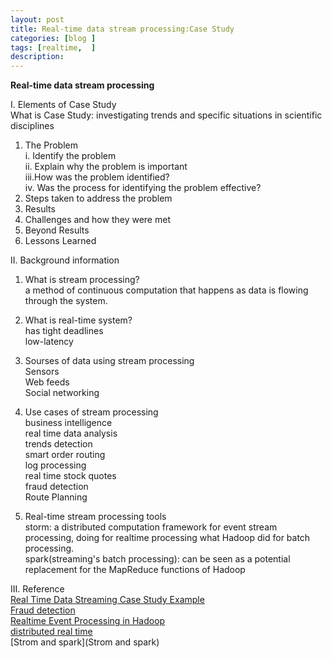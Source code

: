 ```yaml
---
layout: post
title: Real-time data stream processing:Case Study
categories: [blog ]
tags: [realtime,  ]
description: 
---
```


**Real-time data stream processing**

I. Elements of Case Study  
What is Case Study: investigating trends and specific situations in scientific disciplines  
1. The Problem  
	i.  Identify the problem  
	ii. Explain why the problem is important  
	iii.How was the problem identified?  
	iv. Was the process for identifying the problem effective?  
2. Steps taken to address the problem  
3. Results  
4. Challenges and how they were met  
5. Beyond Results  
6. Lessons Learned  

II. Background information  

1. What is stream processing?  
   a method of continuous computation that happens as data is flowing through the system.  

2. What is real-time system?  
   has tight deadlines  
   low-latency  

3. Sourses of data using stream processing  
   Sensors  
   Web feeds  
   Social networking  

4. Use cases of stream processing  
   business intelligence  
   real time data analysis  
   trends detection  
   smart order routing  
   log processing  
   real time stock quotes  
   fraud detection  
   Route Planning  

5. Real-time stream processing tools  
   storm: a distributed computation framework for event stream processing, doing for realtime processing what Hadoop did for batch processing.  
   spark(streaming's batch processing):	can be seen as a potential replacement for the MapReduce functions of Hadoop  

III. Reference  
[Real Time Data Streaming Case Study Example](http://www.slideshare.net/ransilberman/live-person-case-study-real-time-data-streaming-using-kafka-storm)  
[Fraud detection](http://www.batchly.net/log-spark-casestudy.html)  
[Realtime Event Processing in Hadoop](http://hortonworks.com/hadoop-tutorial/realtime-event-processing-nifi-kafka-storm/)  
[distributed real time](http://www.cakesolutions.net/teamblogs/introduction-into-distributed-real-time-stream-processing)  
[Strom and spark](Strom and spark)  

